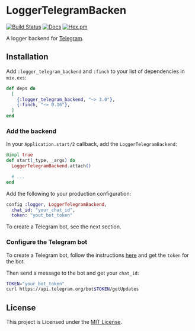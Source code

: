 # LoggerTelegramBacken

[![Build Status](https://github.com/adriankumpf/logger-telegram-backend/workflows/CI/badge.svg)](https://github.com/adriankumpf/logger-telegram-backend/actions)
[![Docs](https://img.shields.io/badge/hex-docs-green.svg?style=flat)](https://hexdocs.pm/logger_telegram_backend)
[![Hex.pm](https://img.shields.io/hexpm/v/logger_telegram_backend?color=%23714a94)](http://hex.pm/packages/logger_telegram_backend)

<!-- MDOC !-->

A logger backend for [Telegram](https://telegram.org/).

## Installation

Add `:logger_telegram_backend` and `:finch` to your list of dependencies in `mix.exs`:

```elixir
def deps do
  [
    {:logger_telegram_backend, "~> 3.0"},
    {:finch, "~> 0.16"},
  ]
end
```

### Add the backend

In your `Application.start/2` callback, add the `LoggerTelegramBackend`:

```elixir
@impl true
def start(_type, _args) do
  LoggerTelegramBackend.attach()

  # ...
end
```

Add the following to your production configuration:

```elixir
config :logger, LoggerTelegramBackend,
  chat_id: "your_chat_id",
  token: "yout_bot_token"
```

To create a Telegram bot, see the next section.

### Configure the Telegram bot

To create a Telegram bot, follow the instructions [here](https://core.telegram.org/bots/features#creating-a-new-bot) and get the `token` for the bot.

Then send a message to the bot and get your `chat_id`:

```bash
TOKEN="your_bot_token"
curl https://api.telegram.org/bot$TOKEN/getUpdates
```

## License

This project is Licensed under the [MIT License](LICENSE).
